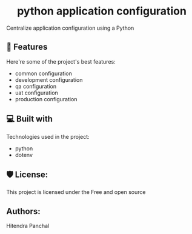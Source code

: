 <h1 align="center" id="title">python application configuration</h1>

<p id="description">Centralize application configuration using a Python</p>

  
  
<h2>🧐 Features</h2>

Here're some of the project's best features:

*   common configuration
*   development configuration
*   qa configuration
*   uat configuration
*   production configuration

  
  
<h2>💻 Built with</h2>

Technologies used in the project:

*   python
*   dotenv

<h2>🛡️ License:</h2>

This project is licensed under the Free and open source

<h2>Authors:</h2>

Hitendra Panchal